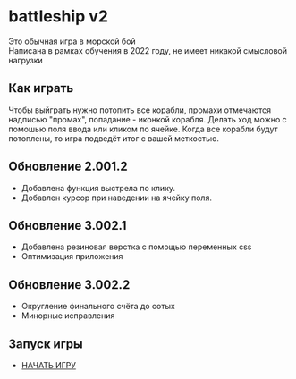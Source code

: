 # battleship v2

Это обычная игра в морской бой  
Написана в рамках обучения в 2022 году, не имеет никакой смысловой нагрузки

## Как играть

Чтобы выйграть нужно потопить все корабли, промахи отмечаются надписью "промах", попадание - иконкой корабля.
Делать ход можно с помошью поля ввода или кликом по ячейке.
Когда все корабли будут потоплены, то игра подведёт итог с вашей меткостью.

## Обновление 2.001.2

- Добавлена функция выстрела по клику.
- Добавлен курсор при наведении на ячейку поля.

## Обновление 3.002.1

- Добавлена резиновая верстка с помощью переменных css
- Оптимизация приложения

## Обновление 3.002.2

- Округление финального счёта до сотых
- Минорные исправления

## Запуск игры

- [НАЧАТЬ ИГРУ](https://artaleal.github.io/battleship/)
